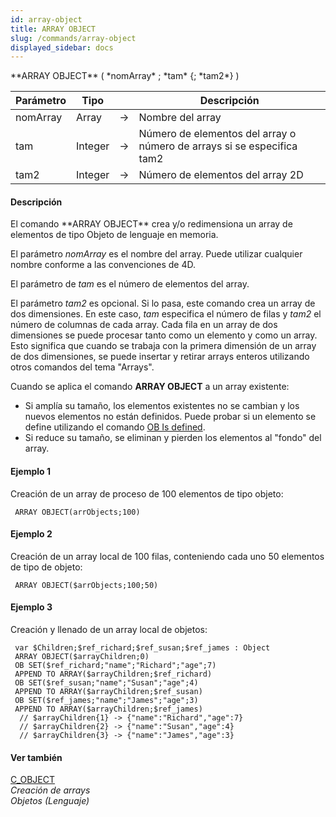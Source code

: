 ```yaml
---
id: array-object
title: ARRAY OBJECT
slug: /commands/array-object
displayed_sidebar: docs
---
```


<!--REF #_command_.ARRAY OBJECT.Syntax-->**ARRAY OBJECT** ( *nomArray* ; *tam* {; *tam2*} )<!-- END REF-->
<!--REF #_command_.ARRAY OBJECT.Params-->
| Parámetro | Tipo |  | Descripción |
| --- | --- | --- | --- |
| nomArray | Array | &srarr; | Nombre del array |
| tam | Integer | &srarr; | Número de elementos del array o número de arrays si se especifica tam2 |
| tam2 | Integer | &srarr; | Número de elementos del array 2D |

<!-- END REF-->

#### Descripción 

<!--REF #_command_.ARRAY OBJECT.Summary-->El comando **ARRAY OBJECT** crea y/o redimensiona un array de elementos de tipo Objeto de lenguaje en memoria.<!-- END REF-->

El parámetro *nomArray* es el nombre del array. Puede utilizar cualquier nombre conforme a las convenciones de 4D.  
  
El parámetro de *tam* es el número de elementos del array.  
  
El parámetro *tam2* es opcional. Si lo pasa, este comando crea un array de dos dimensiones. En este caso, *tam* especifica el número de filas y *tam2* el número de columnas de cada array. Cada fila en un array de dos dimensiones se puede procesar tanto como un elemento y como un array. Esto significa que cuando se trabaja con la primera dimensión de un array de dos dimensiones, se puede insertar y retirar arrays enteros utilizando otros comandos del tema "Arrays".  
  
Cuando se aplica el comando **ARRAY OBJECT** a un array existente:

* Si amplía su tamaño, los elementos existentes no se cambian y los nuevos elementos no están definidos. Puede probar si un elemento se define utilizando el comando [OB Is defined](ob-is-defined.md).
* Si reduce su tamaño, se eliminan y pierden los elementos al "fondo" del array.

#### Ejemplo 1 

Creación de un array de proceso de 100 elementos de tipo objeto:

```4d
 ARRAY OBJECT(arrObjects;100)
```

#### Ejemplo 2 

Creación de un array local de 100 filas, conteniendo cada uno 50 elementos de tipo de objeto:

```4d
 ARRAY OBJECT($arrObjects;100;50)
```

#### Ejemplo 3 

Creación y llenado de un array local de objetos:

```4d
 var $Children;$ref_richard;$ref_susan;$ref_james : Object
 ARRAY OBJECT($arrayChildren;0)
 OB SET($ref_richard;"name";"Richard";"age";7)
 APPEND TO ARRAY($arrayChildren;$ref_richard)
 OB SET($ref_susan;"name";"Susan";"age";4)
 APPEND TO ARRAY($arrayChildren;$ref_susan)
 OB SET($ref_james;"name";"James";"age";3)
 APPEND TO ARRAY($arrayChildren;$ref_james)
  // $arrayChildren{1} -> {"name":"Richard","age":7}
  // $arrayChildren{2} -> {"name":"Susan","age":4}
  // $arrayChildren{3} -> {"name":"James","age":3}
```

#### Ver también 

[C\_OBJECT](c-object.md)  
*Creación de arrays*  
*Objetos (Lenguaje)*  